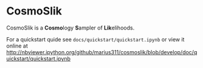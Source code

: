 CosmoSlik
=========

CosmoSlik is a <b>Cosmo</b>logy <b>S</b>ampler of <b>Lik</b>elihoods. 

For a quickstart quide see `docs/quickstart/quickstart.ipynb` or view it online at http://nbviewer.ipython.org/github/marius311/cosmoslik/blob/develop/doc/quickstart/quickstart.ipynb
